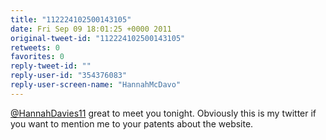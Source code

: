 ```yaml
---
title: "112224102500143105"
date: Fri Sep 09 18:01:25 +0000 2011
original-tweet-id: "112224102500143105"
retweets: 0
favorites: 0
reply-tweet-id: ""
reply-user-id: "354376083"
reply-user-screen-name: "HannahMcDavo"
---
```

<a href="https://twitter.com/HannahDavies11">@HannahDavies11</a> great to meet you tonight. Obviously this is my twitter if you want to mention me to your patents about the website.
